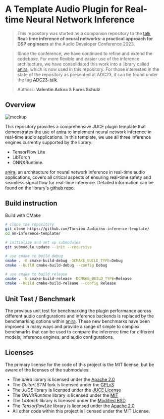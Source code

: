 #  A Template Audio Plugin for Real-time Neural Network Inference

> This repository was started as a companion repository to the [talk](sched.co/1Pufm) **Real-time inference of neural networks: a practical approach for DSP engineers** at the Audio Developer Conference 2023.

> Since the conference, we have continued to refine and extend the codebase. For more flexible and easier use of the inference architecture, we have consolidated this work into a library called [anira](https://github.com/tu-studio/anira), which is now used in this repository. For those interested in the state of the repository as presented at ADC23, it can be found under the tag [ADC23-talk](https://github.com/Torsion-Audio/nn-inference-template/tree/ADC23-talk).

> Authors: **Valentin Ackva** & **Fares Schulz**

## Overview

![mockup](assets/graphics/mockup.png)

This repository provides a comprehensive JUCE plugin template that demonstrates the use of [anira](https://github.com/tu-studio/anira) to implement neural network inference in real-time audio applications. In this template, we use all three inference engines currently supported by the library:

- TensorFlow Lite
- LibTorch
- ONNXRuntime.

[anira](https://github.com/tu-studio/anira), an architecture for neural network inference in real-time audio applications, covers all critical aspects of ensuring real-time safety and seamless signal flow for real-time inference. Detailed information can be found on the library's [github repo](https://github.com/tu-studio/anira).

## Build instruction

Build with CMake
```bash
# clone the repository
git clone https://github.com/Torsion-Audio/nn-inference-template/
cd nn-inference-template/

# initialize and set up submodules
git submodule update --init --recursive

# use cmake to build debug
cmake . -B cmake-build-debug -DCMAKE_BUILD_TYPE=Debug
cmake --build cmake-build-debug --config Debug

# use cmake to build release
cmake . -B cmake-build-release -DCMAKE_BUILD_TYPE=Release
cmake --build cmake-build-release --config Release
```

## Unit Test / Benchmark

The previous unit test for benchmarking the plugin performance across different audio configurations and inference backends is replaced by the benchmarking options within [anira](https://github.com/tu-studio/anira). These new benchmarks have been improved in many ways and provide a range of simple to complex benchmarks that can be used to compare the inference time for different models, inference engines, and audio configurations.

## Licenses

The primary license for the code of this project is the MIT license, but be aware of the licenses of the submodules:


 - The *anira* library is licensed under the [Apache 2.0](https://github.com/tensorflow/tensorflow/blob/master/LICENSE)
 - The *GuitarLSTM* fork is licensed under the [GPLv3](https://github.com/GuitarML/GuitarLSTM/blob/main/LICENSE.txt)
 - The *JUCE* library is licensed under the [JUCE License](https://github.com/juce-framework/JUCE/blob/master/LICENSE.md)
 - The *ONNXRuntime* library is licensed under the [MIT](https://github.com/microsoft/onnxruntime/blob/main/LICENSE)
 - The *Libtorch* library is licensed under the [Modified BSD](https://github.com/pytorch/pytorch/blob/main/LICENSE)
 - The *TensorflowLite* library is licensed under the [Apache 2.0](https://github.com/tensorflow/tensorflow/blob/master/LICENSE)
 - All other code within this project is licensed under the MIT License.
